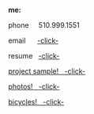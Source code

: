 **me:**

phone
 &nbsp;  &nbsp;  510.999.1551
 
 email
&nbsp; &nbsp;&nbsp;&nbsp;<a href="mailto:bharat_nair@hotmail.com">-click-</a><br>

resume
&nbsp; <a href="RESUME SUM.pdf" download target="_blank">  -click-
 
project sample!
&nbsp; <a href="Resume Projects Save That Spot.pdf" download target="_blank">  -click-
 
 
photos!
&nbsp; <a href="Resume Photos.pdf" download target="_blank">  -click-
 
bicycles!
&nbsp; <a href="Resume Bicycles.pdf" download target="_blank">  -click-


